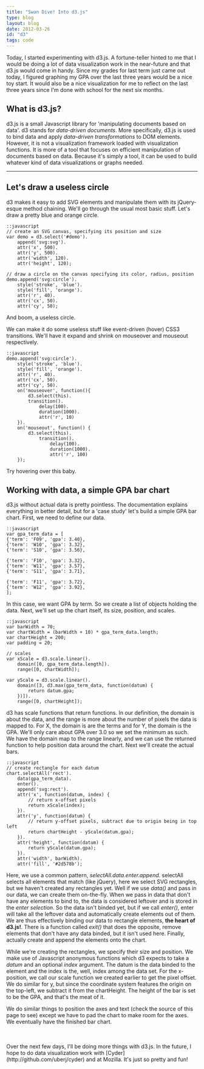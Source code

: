 ```yaml
---
title: "Swan Dive! Into d3.js"
type: blog
layout: blog
date: 2012-03-26
id: "d3"
tags: code
---
```


Today, I started experimenting with d3.js. A fortune-teller hinted to me that
I would be doing a lot of data visualization work in the near-future and that
d3.js would come in handy. Since my grades for last term just came out today,
I figured graphing my GPA over the last three years would be a nice toy
start. It would also be a nice visualization for me to reflect on the last
three years since I'm done with school for the next six months.

## What is d3.js?

d3.js is a small Javascript library for 'manipulating documents based on
data'. d3 stands for *data-driven documents*. More specifically, d3.js is
used to bind data and apply *data-driven transformations* to DOM elements.
However, it is not a visualization framework loaded with visualization
functions. It is more of a tool that focuses on efficient manipulation of
documents based on data. Because it's simply a tool, it can be used to build
whatever kind of data visualizations or graphs needed.

---

<script type="text/javascript" src="http://mbostock.github.com/d3/d3.js"></script>

## Let's draw a useless circle

d3 makes it easy to add SVG elements and manipulate them with its
jQuery-esque method chaining. We'll go through the usual most basic stuff.
Let's draw a pretty blue and orange circle.

    ::javascript
    // create an SVG canvas, specifying its position and size
    var demo = d3.select('#demo').
        append('svg:svg').
        attr('x', 500).
        attr('y', 500).
        attr('width', 120).
        attr('height', 120);

    // draw a circle on the canvas specifying its color, radius, position
    demo.append('svg:circle').
        style('stroke', 'blue').
        style('fill', 'orange').
        attr('r', 40).
        attr('cx', 50).
        attr('cy', 50);

And boom, a useless circle.

<div id="demo"></div>
<script type="text/javascript" />
    var demo = d3.select('#demo').
        append('svg:svg').
        attr('x', 500).
        attr('y', 500).
        attr('width', 120).
        attr('height', 120);

    // draw a circle on the canvas specifying its color, radius, position
    demo.append('svg:circle').
        style('stroke', 'blue').
        style('fill', 'orange').
        attr('r', 40).
        attr('cx', 50).
        attr('cy', 50);
</script>

We can make it do some useless stuff like event-driven (hover) CSS3
transitions. We'll have it expand and shrink on mouseover and mouseout
respectively.

    ::javascript
    demo.append('svg:circle').
        style('stroke', 'blue').
        style('fill', 'orange').
        attr('r', 40).
        attr('cx', 50).
        attr('cy', 50).
        on('mouseover', function(){
            d3.select(this).
            transition().
                delay(100).
                duration(1000).
                attr('r', 10)
        }).
        on('mouseout', function() {
            d3.select(this).
                transition().
                    delay(100).
                    duration(1000).
                    attr('r', 100)
        });

Try hovering over this baby.

<div id="demo2"></div>
<script type="text/javascript" />
    var demo = d3.select('#demo2').
        append('svg:svg').
        attr('x', 500).
        attr('y', 500).
        attr('width', 120).
        attr('height', 100);

    demo.append('svg:circle').
        style('stroke', 'blue').
        style('fill', 'orange').
        attr('r', 40).
        attr('cx', 50).
        attr('cy', 50).
        on('mouseover', function(){
            d3.select(this).
            transition().
                delay(100).
                duration(1000).
                attr('r', 10)
        }).
        on('mouseout', function() {
            d3.select(this).
                transition().
                    delay(100).
                    duration(1000).
                    attr('r', 40)
        });
</script>

## Working with data, a simple GPA bar chart

d3.js without actual data is pretty pointless. The documentation explains
everything in better detail, but for a 'case study' let's build a simple GPA
bar chart. First, we need to define our data.

    ::javascript
    var gpa_term_data = [
    {'term': 'F09', 'gpa': 3.40},
    {'term': 'W10', 'gpa': 3.32},
    {'term': 'S10', 'gpa': 3.56},

    {'term': 'F10', 'gpa': 3.32},
    {'term': 'W11', 'gpa': 3.57},
    {'term': 'S11', 'gpa': 3.71},

    {'term': 'F11', 'gpa': 3.72},
    {'term': 'W12', 'gpa': 3.92},
    ];

In this case, we want GPA by term. So we create a list of objects holding the
data. Next, we'll set up the chart itself, its size, position, and scales.

    ::javascript
    var barWidth = 70;
    var chartWidth = (barWidth + 10) * gpa_term_data.length;
    var chartHeight = 200;
    var padding = 20;

    // scales
    var xScale = d3.scale.linear().
        domain([0, gpa_term_data.length]).
        range([0, chartWidth]);

    var yScale = d3.scale.linear().
        domain([3, d3.max(gpa_term_data, function(datum) {
            return datum.gpa;
        })]).
        range([0, chartHeight]);

d3 has scale functions that return functions. In our definition, the domain
is about the data, and the range is more about the number of pixels the data
is mapped to. For X, the domain is are the terms and for Y, the domain is the
GPA. We'll only care about GPA over 3.0 so we set the minimum as such. We
have the domain map to the range linearly, and we can use the returned
function to help position data around the chart. Next we'll create the actual
bars.

    ::javascript
    // create rectangle for each datum
    chart.selectAll('rect').
        data(gpa_term_data).
        enter().
        append('svg:rect').
        attr('x', function(datum, index) {
            // return x-offset pixels
            return xScale(index);
        }).
        attr('y', function(datum) {
            // return y-offset pixels, subtract due to origin being in top left
            return chartHeight - yScale(datum.gpa);
        }).
        attr('height', function(datum) {
            return yScale(datum.gpa);
        }).
        attr('width', barWidth).
        attr('fill', '#2d578b');

Here, we use a common pattern, *selectAll.data.enter.append*. selectAll
selects all elements that match (like jQuery), here we select SVG rectangles,
but we haven't created any rectangles yet. Well if we use *data()* and pass in
our data, we can create them on-the-fly. When we pass in data that don't have
any elements to bind to, the data is considered leftover and is stored in the
*enter selection*. So the data isn't binded yet, but if we call *enter()*,
enter will take all the leftover data and automatically create elements out
of them. We are thus effectively binding our data to rectangle elements,
**the heart of d3.js!**. There is a function called *exit()* that does the
opposite, remove elements that don't have any data binded, but it isn't used
here. Finally, actually create and append the elements onto the chart.

While we're creating the rectangles, we specify their size and position. We
make use of Javascript anonymous functions which d3 expects to take a *datum*
and an optional *index* argument. The datum is the data binded to the element
and the index is the, well, index among the data set. For the x-position, we
call our scale function we created earlier to get the pixel offset. We do
similar for y, but since the coordinate system features the origin on the
top-left, we subtract it from the chartHeight. The height of the bar is set
to be the GPA, and that's the meat of it.

We do similar things to position the axes and text (check the source of this
page to see) except we have to pad the chart to make room for the axes. We
eventually have the finished bar chart.
<br/>
<br/>

<div id="chart"></div>
<script type="text/javascript">
// define data
var gpa_term_data = [
    {'term': 'F09', 'gpa': 3.40},
    {'term': 'W10', 'gpa': 3.32},
    {'term': 'S10', 'gpa': 3.56},

    {'term': 'F10', 'gpa': 3.32},
    {'term': 'W11', 'gpa': 3.57},
    {'term': 'S11', 'gpa': 3.71},

    {'term': 'F11', 'gpa': 3.72},
    {'term': 'W12', 'gpa': 3.92},
];

var barWidth = 70;
var chartWidth = (barWidth + 10) * gpa_term_data.length;
var chartHeight = 200;
var padding = 20;

// scales
var xScale = d3.scale.linear().
    domain([0, gpa_term_data.length]).
    range([0, chartWidth]);

var yScale = d3.scale.linear().
    domain([3, d3.max(gpa_term_data, function(datum) {
        return datum.gpa;
    })]).
    range([0, chartHeight]);

// create canvas
var chart = d3.select('#chart').
    append('svg:svg').
    attr('width', chartWidth).
    attr('height', chartHeight + padding);

// create rectangle for each datum
chart.selectAll('rect').
    data(gpa_term_data).
    enter().
    append('svg:rect').
    attr('x', function(datum, index) {
        // return x-offset pixels
        return xScale(index);
    }).
    attr('y', function(datum) {
        // return y-offset pixels, subtract due to origin being in top left
        return chartHeight - yScale(datum.gpa);
    }).
    attr('height', function(datum) {
        return yScale(datum.gpa);
    }).
    attr('width', barWidth).
    attr('fill', '#2d578b');

// text
chart.selectAll('text').
    data(gpa_term_data).
    enter().
    append('svg:text').
    text(function(datum) {
        return datum.gpa;
    }).
    attr('x', function(datum, index) {
        return xScale(index) + barWidth / 2;
    }).
    attr('y', function(datum) {
        return chartHeight - yScale(datum.gpa);
    }).
    attr('dy', '1.2em'). // y padding
    attr('text-anchor', 'middle').
    attr('fill', 'white').
    attr("style", "font-size: 12; font-family: Helvetica, sans-serif");

// X axis text
chart.selectAll('text.xAxis').
    data(gpa_term_data).
    enter().
    append('svg:text').
    attr('class', 'xAxis').
    text(function(datum) {
        return datum.term;
    }).
    attr('x', function(datum, index) {
        return xScale(index) + barWidth / 2;
    }).
    attr('y', chartHeight + padding).
    attr('text-anchor', 'middle').
    attr("style", "font-size: 12; font-family: Helvetica, sans-serif");

// chart label
chart.append('svg:text').
    attr('class', 'label').
    text('GPA by Term').
    attr('x', 0).
    attr('y', 15);
</script>

<br/>
Over the next few days, I'll be doing more things with d3.js. In the future,
I hope to do data visualization work with
[Cyder](http://github.com/uberj/cyder) and at Mozilla. It's just so pretty
and fun!



